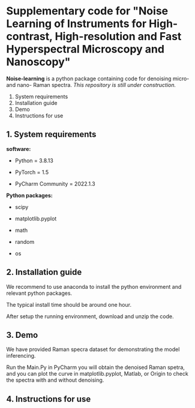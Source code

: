 # Supplementary code for "Noise Learning of Instruments for High-contrast, High-resolution and Fast Hyperspectral Microscopy and Nanoscopy"

**Noise-learning** is a python package containing code for denoising micro- and nano- Raman spectra. 
*This repository is still under construction.*
1. System requirements
2. Installation guide
3. Demo
4. Instructions for use

## 1. System requirements
**software:**

-  Python = 3.8.13

-  PyTorch = 1.5

-  PyCharm Community = 2022.1.3 

**Python packages:**

-  scipy

-  matplotlib.pyplot

-  math

-  random

-  os

## 2. Installation guide
We recommend to use anaconda to install the python environment and relevant python packages. 

The typical install time should be around one hour.

After setup the running environment, download and unzip the code.

## 3. Demo
We have provided  Raman specra dataset for demonstrating the model inferencing.

Run the Main.Py in PyCharm you will obtain the denoised Raman spetra, and you can plot the curve in matplotlib.pyplot, Matlab, or Origin to check the spectra with and without denoising.

## 4. Instructions for use


